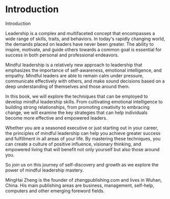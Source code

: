 # Introduction

Introduction

Leadership is a complex and multifaceted concept that encompasses a wide range of skills, traits, and behaviors. In today's rapidly changing world, the demands placed on leaders have never been greater. The ability to inspire, motivate, and guide others towards a common goal is essential for success in both personal and professional endeavors.

Mindful leadership is a relatively new approach to leadership that emphasizes the importance of self-awareness, emotional intelligence, and empathy. Mindful leaders are able to remain calm under pressure, communicate effectively with others, and make sound decisions based on a deep understanding of themselves and those around them.

In this book, we will explore the techniques that can be employed to develop mindful leadership skills. From cultivating emotional intelligence to building strong relationships, from promoting creativity to embracing change, we will examine the key strategies that can help individuals become more effective and empowered leaders.

Whether you are a seasoned executive or just starting out in your career, the principles of mindful leadership can help you achieve greater success and fulfillment in all areas of your life. By mastering these techniques, you can create a culture of positive influence, visionary thinking, and empowered living that will benefit not only yourself but also those around you.

So join us on this journey of self-discovery and growth as we explore the power of mindful leadership mastery.




MingHai Zheng is the founder of zhengpublishing.com and lives in Wuhan, China. His main publishing areas are business, management, self-help, computers and other emerging foreword fields.
